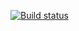 [![Build status](https://ci.appveyor.com/api/projects/status/yixxw8kr39raxygj?svg=true)](https://ci.appveyor.com/project/andreykaratsupa/patterns2-3-2)

